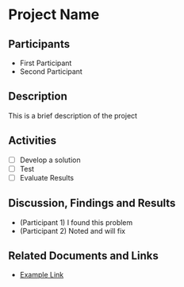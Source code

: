 # Project Name <!-- Please enter the project's name -->

## Participants
<!-- Please enter all participants in the project-->

* First Participant
* Second Participant

## Description
<!-- Please enter a brief description of the project and its goals-->
This is a brief description of the project
  
## Activities
<!-- Please specifiy which activites where performed during the project -->

* [ ] Develop a solution
* [ ] Test
* [ ] Evaluate Results

## Discussion, Findings and Results

* (Participant 1) I found this problem
* (Participant 2) Noted and will fix

## Related Documents and Links

* [Example Link](https://example.com)
